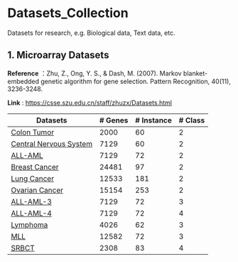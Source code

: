 # Datasets_Collection
Datasets for research, e.g. Biological data, Text data, etc.

## 1. Microarray Datasets
**Reference** ：Zhu, Z., Ong, Y. S., & Dash, M. (2007). Markov blanket-embedded genetic algorithm for gene selection. Pattern Recognition, 40(11), 3236-3248.

**Link** : https://csse.szu.edu.cn/staff/zhuzx/Datasets.html

| Datasets | # Genes | # Instance | # Class |
| ---- | ---- | ---- | ---- |
| [Colon Tumor](https://csse.szu.edu.cn/staff/zhuzx/Colon.zip) | 2000 | 60 | 2 |
| [Central Nervous System](https://csse.szu.edu.cn/staff/zhuzx/CNS.zip) | 7129 | 60 | 2 |
| [ALL-AML](https://csse.szu.edu.cn/staff/zhuzx/Leukemia.zip) | 7129 | 72 | 2 |
| [Breast Cancer](https://csse.szu.edu.cn/staff/zhuzx/Breast.zip) | 24481 | 97 | 2 |
| [Lung Cancer](https://csse.szu.edu.cn/staff/zhuzx/Lung.zip) | 12533 | 181 | 2 |
| [Ovarian Cancer](https://csse.szu.edu.cn/staff/zhuzx/Ovarian.zip) | 15154 | 253 | 2 |
| [ALL-AML-3](https://csse.szu.edu.cn/staff/zhuzx/Leukemia_3c.zip) | 7129 | 72 | 3 |
| [ALL-AML-4](https://csse.szu.edu.cn/staff/zhuzx/Leukemia_4c.zip) | 7129 | 72 | 4 |
| [Lymphoma](https://csse.szu.edu.cn/staff/zhuzx/Lymphoma.zip) | 4026 | 62 | 3 |
| [MLL](https://csse.szu.edu.cn/staff/zhuzx/MLL.zip) | 12582 | 72 | 3 |
| [SRBCT](https://csse.szu.edu.cn/staff/zhuzx/SRBCT.zip) | 2308 | 83 | 4 |

